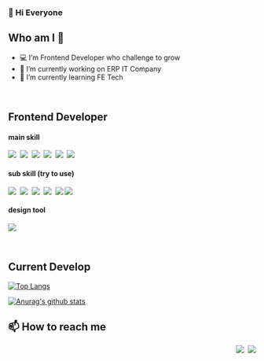 ### 👋 Hi Everyone 

## Who am I 😬

- 💻 I’m Frontend Developer who challenge to grow
- 🔭 I’m currently working on ERP IT Company
- 🌱 I’m currently learning FE Tech

<br/>

## Frontend Developer

#### main skill
<p>
  <img src="https://img.shields.io/badge/Javascript-ffb13b?style=flat-square&logo=javascript&logoColor=white"/></a>&nbsp 
  <img src="https://img.shields.io/badge/html-E6B91E?style=flat-square&logo=html5&logoColor=white"/></a>&nbsp 
  <img src="https://img.shields.io/badge/css-1572B6?style=flat-square&logo=css3&logoColor=white"/></a>&nbsp
  <img src="https://img.shields.io/badge/-React-61DAFB?logo=React&logoColor=black" />&nbsp
  <img src="https://img.shields.io/badge/Redux-593D88?logo=redux&logoColor=white" />&nbsp   
  <img src="https://img.shields.io/badge/Node.js-339933?logo=nodedotjs&logoColor=white" />&nbsp

</p>

#### sub skill (try to use)
<p>
  <img src="https://img.shields.io/badge/-TypeScript-3178C6?logo=TypeScript&logoColor=white" />&nbsp 
  <img src="https://img.shields.io/badge/Mobx-F24E1E?logo=mobx&logoColor=white" />&nbsp   
  <img src="https://img.shields.io/badge/-Svelte-FF3E00?logo=Svelte&logoColor=black" />&nbsp   
  <img src="https://img.shields.io/badge/Jest-C21325?logo=jest&logoColor=white" />&nbsp
  <img src="https://img.shields.io/badge/-Next.js-black?logo=Next.js&logoColor=white" />
  <img src="https://img.shields.io/badge/Express.js-000000?logo=express&logoColor=white" />
<!--   <img src="https://img.shields.io/badge/Electron-2B2E3A?style=for-the-badge&logo=electron&logoColor=9FEAF9" />&nbsp -->

</p>

#### design tool
<p>
  <img src="https://img.shields.io/badge/Figma-8d4ff6?logo=figma&logoColor=white" />
</p>


<br/>

## Current Develop

[![Top Langs](https://github-readme-stats.vercel.app/api/top-langs/?username=beckyi&hide=java&exclude_repo=upa_web)](https://github.com/beckyi/github-readme-stats)

[![Anurag's github stats](https://github-readme-stats.vercel.app/api?username=beckyi)](https://github.com/anuraghazra/github-readme-stats)
</div


<br/>

## 📫 How to reach me
  
<p align="right">
  <a href="https://velog.io/@jechoi27"><img src="https://img.shields.io/badge/Tech%20blog-11B48A?style=flat-square&logo=Vimeo&logoColor=white&link=https://velog.io/@jechoi27"/></a>&nbsp
  <a href="mailto:jechoi27@gmail.com"><img src="https://img.shields.io/badge/Gmail-d14836?style=flat-square&logo=Gmail&logoColor=white&link=viliketh1s98@naver.com"/></a>
</p>
  
<!--
- 👯 I’m looking to collaborate on ...
- 🤔 I’m looking for help with ...
- 💬 Ask me about ...
- 📫 How to reach me: ...
- 😄 Pronouns: ...
- ⚡ Fun fact: ...
https://github.com/alexandresanlim/Badges4-README.md-Profile
-->
